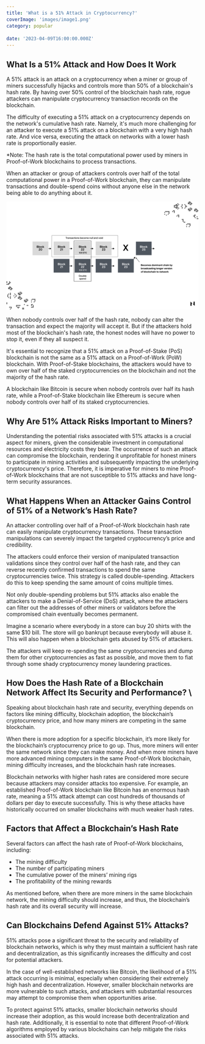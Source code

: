 ```yaml
---
title: 'What is a 51% Attack in Cryptocurrency?'
coverImage: 'images/image1.png'
category: popular

date: '2023-04-09T16:00:00.000Z'
---
```



## What Is a 51% Attack and How Does It Work

A 51% attack is an attack on a cryptocurrency when а miner or group of miners successfully hijacks and controls more than 50% of a blockchain's hash rate. By having over 50% control of the blockchain hash rate, rogue attackers can manipulate cryptocurrency transaction records on the blockchain. 

The difficulty of executing a 51% attack on a cryptocurrency depends on the network's cumulative hash rate. Namely, it's much more challenging for an attacker to execute a 51% attack on a blockchain with a very high hash rate. And vice versa, executing the attack on networks with a lower hash rate is proportionally easier.

*Note: The hash rate is the total computational power used by miners in Proof-of-Work blockchains to process transactions.

When an attacker or group of attackers controls over half of the total computational power in a Proof-of-Work blockchain, they can manipulate transactions and double-spend coins without anyone else in the network being able to do anything about it.



![alt_text](images/image2.png "image_tooltip")


When nobody controls over half of the hash rate, nobody can alter the transaction and expect the majority will accept it. But if the attackers hold most of the blockchain's hash rate, the honest nodes will have no power to stop it, even if they all suspect it.

It's essential to recognize that a 51% attack on a Proof-of-Stake (PoS) blockchain is not the same as a 51% attack on a Proof-of-Work (PoW) blockchain. With Proof-of-Stake blockchains, the attackers would have to own over half of the staked cryptocurrencies on the blockchain and not the majority of the hash rate. 

A blockchain like Bitcoin is secure when nobody controls over half its hash rate, while a Proof-of-Stake blockchain like Ethereum is secure when nobody controls over half of its staked cryptocurrencies.


## Why Are 51% Attack Risks Important to Miners? 

Understanding the potential risks associated with 51% attacks is a crucial aspect for miners, given the considerable investment in computational resources and electricity costs they bear. The occurrence of such an attack can compromise the blockchain, rendering it unprofitable for honest miners to participate in mining activities and subsequently impacting the underlying cryptocurrency's price. Therefore, it is imperative for miners to mine Proof-of-Work blockchains that are not susceptible to 51% attacks and have long-term security assurances.


## What Happens When an Attacker Gains Control of 51% of a Network’s Hash Rate?

An attacker controlling over half of a Proof-of-Work blockchain hash rate can easily manipulate cryptocurrency transactions. These transaction manipulations can severely impact the targeted cryptocurrency’s price and credibility. 

The attackers could enforce their version of manipulated transaction validations since they control over half of the hash rate, and they can reverse recently confirmed transactions to spend the same cryptocurrencies twice. This strategy is called double-spending. Attackers do this to keep spending the same amount of coins multiple times.

Not only double-spending problems but 51% attacks also enable the attackers to make a Denial-of-Service (DoS) attack, where the attackers can filter out the addresses of other miners or validators before the compromised chain eventually becomes permanent.

Imagine a scenario where everybody in a store can buy 20 shirts with the same $10 bill. The store will go bankrupt because everybody will abuse it. This will also happen when a blockchain gets abused by 51% of attackers. 

The attackers will keep re-spending the same cryptocurrencies and dump them for other cryptocurrencies as fast as possible, and move them to fiat through some shady cryptocurrency money laundering practices. 


## How Does the Hash Rate of a Blockchain Network Affect Its Security and Performance? \


Speaking about blockchain hash rate and security, everything depends on factors like mining difficulty, blockchain adoption, the blockchain’s cryptocurrency price, and how many miners are competing in the same blockchain.

When there is more adoption for a specific blockchain, it’s more likely for the blockchain’s cryptocurrency price to go up. Thus, more miners will enter the same network since they can make money. And when more miners have more advanced mining computers in the same Proof-of-Work blockchain, mining difficulty increases, and the blockchain hash rate increases.

Blockchain networks with higher hash rates are considered more secure because attackers may consider attacks too expensive. For example, an established Proof-of-Work blockchain like Bitcoin has an enormous hash rate, meaning a 51% attack attempt can cost hundreds of thousands of dollars per day to execute successfully. This is why these attacks have historically occurred on smaller blockchains with much weaker hash rates.


## Factors that Affect a Blockchain’s Hash Rate

Several factors can affect the hash rate of Proof-of-Work blockchains, including:



* The mining difficulty
* The number of participating miners
* The cumulative power of the miners’ mining rigs
* The profitability of the mining rewards

As mentioned before, when there are more miners in the same blockchain network, the mining difficulty should increase, and thus, the blockchain’s hash rate and its overall security will increase.


## Can Blockchains Defend Against 51% Attacks?

51% attacks pose a significant threat to the security and reliability of blockchain networks, which is why they must maintain a sufficient hash rate and decentralization, as this significantly increases the difficulty and cost for potential attackers.

In the case of well-established networks like Bitcoin, the likelihood of a 51% attack occurring is minimal, especially when considering their extremely high hash and decentralization. However, smaller blockchain networks are more vulnerable to such attacks, and attackers with substantial resources may attempt to compromise them when opportunities arise.

To protect against 51% attacks, smaller blockchain networks should increase their adoption, as this would increase both decentralization and hash rate. Additionally, it is essential to note that different Proof-of-Work algorithms employed by various blockchains can help mitigate the risks associated with 51% attacks.
